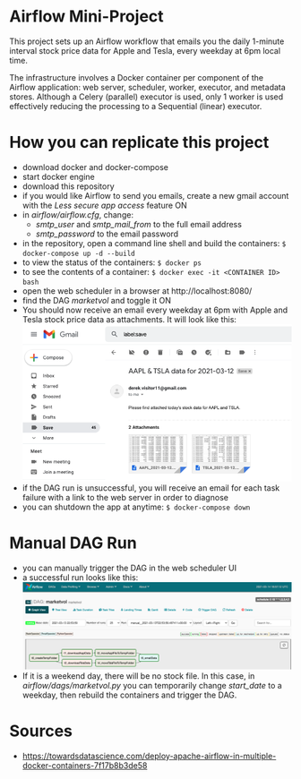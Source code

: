 # Airflow Mini-Project
This project sets up an Airflow workflow that emails you the daily 1-minute interval stock price data for Apple and Tesla, every weekday at 6pm local time.

The infrastructure involves a Docker container per component of the Airflow application: web server, scheduler, worker, executor, and metadata stores. Although a Celery (parallel) executor is used, only 1 worker is used effectively reducing the processing to a Sequential (linear) executor.

# How you can replicate this project
* download docker and docker-compose
* start docker engine
* download this repository
* if you would like Airflow to send you emails, create a new gmail account with the *Less secure app access* feature ON
* in *airflow/airflow.cfg*, change:
    * *smtp_user* and *smtp_mail_from* to the full email address
    * *smtp_password* to the email password
* in the repository, open a command line shell and build the containers: `$ docker-compose up -d --build`
* to view the status of the containers: `$ docker ps`
* to see the contents of a container: `$ docker exec -it <CONTAINER ID> bash`
* open the web scheduler in a browser at http://localhost:8080/
* find the DAG *marketvol* and toggle it ON
* You should now receive an email every weekday at 6pm with Apple and Tesla stock price data as attachments. It will look like this: ![This is a alt text.](images/image_emailAttachments.png "image_emailAttachments.png")
* if the DAG run is unsuccessful, you will receive an email for each task failure with a link to the web server in order to diagnose
* you can shutdown the app at anytime: `$ docker-compose down`

# Manual DAG Run
* you can manually trigger the DAG in the web scheduler UI
* a successful run looks like this: ![This is a alt text.](images/image_successfulRun.png "image_successfulRun.png")
* If it is a weekend day, there will be no stock file. In this case, in *airflow/dags/marketvol.py* you can temporarily change *start_date* to a weekday, then rebuild the containers and trigger the DAG.

# Sources
* https://towardsdatascience.com/deploy-apache-airflow-in-multiple-docker-containers-7f17b8b3de58
